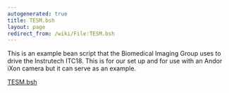 ```yaml
---
autogenerated: true
title: TESM.bsh
layout: page
redirect_from: /wiki/File:TESM.bsh
---
```


This is an example bean script that the Biomedical Imaging Group uses to
drive the Instrutech ITC18. This is for our set up and for use with an
Andor iXon camera but it can serve as an example.

[TESM.bsh](/media/files/TESM.bsh)
